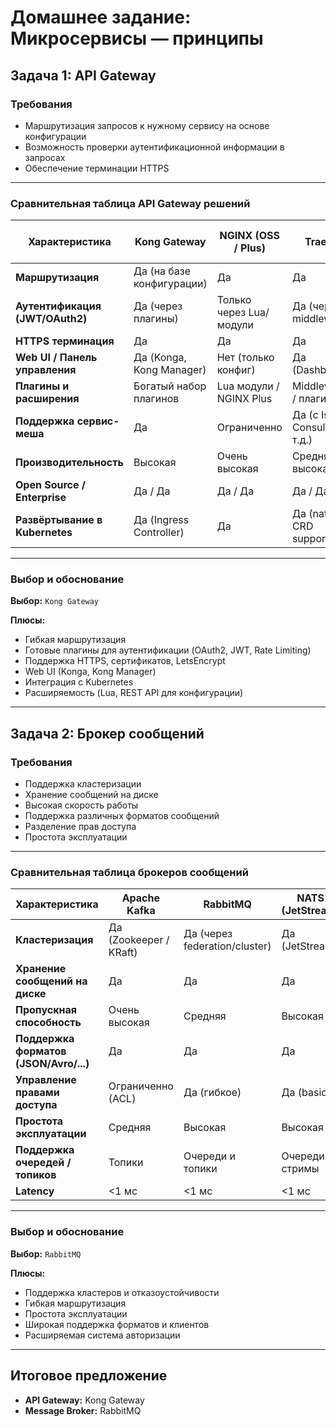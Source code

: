 # Домашнее задание: Микросервисы — принципы

## Задача 1: API Gateway

### Требования
- Маршрутизация запросов к нужному сервису на основе конфигурации
- Возможность проверки аутентификационной информации в запросах
- Обеспечение терминации HTTPS

---

### Сравнительная таблица API Gateway решений

| Характеристика                            | **Kong Gateway**              | **NGINX (OSS / Plus)**       | **Traefik**                  | **HAProxy**                  | **Amazon API Gateway**        |
|------------------------------------------|-------------------------------|------------------------------|------------------------------|------------------------------|-------------------------------|
| **Маршрутизация**                         | Да (на базе конфигурации)     | Да                            | Да                           | Да                           | Да                            |
| **Аутентификация (JWT/OAuth2)**          | Да (через плагины)            | Только через Lua/модули      | Да (через middleware)        | Только с внешними решениями  | Да                            |
| **HTTPS терминация**                      | Да                            | Да                            | Да                           | Да                           | Да                            |
| **Web UI / Панель управления**           | Да (Konga, Kong Manager)      | Нет (только конфиг)          | Да (Dashboard)               | Нет                          | Да                            |
| **Плагины и расширения**                  | Богатый набор плагинов        | Lua модули / NGINX Plus      | Middleware / плагины         | Lua scripts                  | Нет                           |
| **Поддержка сервис-меша**                | Да                            | Ограниченно                  | Да (с Istio, Consul и т.д.)  | Нет                          | Нет                           |
| **Производительность**                    | Высокая                       | Очень высокая                | Средняя-высокая              | Очень высокая                | Средняя                       |
| **Open Source / Enterprise**              | Да / Да                       | Да / Да                      | Да / Да                      | Да / Да                      | Только Enterprise             |
| **Развёртывание в Kubernetes**            | Да (Ingress Controller)       | Да                           | Да (native CRD support)      | Да                           | Нет                           |

---

### Выбор и обоснование

**Выбор:** `Kong Gateway`

**Плюсы:**
- Гибкая маршрутизация
- Готовые плагины для аутентификации (OAuth2, JWT, Rate Limiting)
- Поддержка HTTPS, сертификатов, LetsEncrypt
- Web UI (Konga, Kong Manager)
- Интеграция с Kubernetes
- Расширяемость (Lua, REST API для конфигурации)

---

## Задача 2: Брокер сообщений

### Требования
- Поддержка кластеризации
- Хранение сообщений на диске
- Высокая скорость работы
- Поддержка различных форматов сообщений
- Разделение прав доступа
- Простота эксплуатации

---

### Сравнительная таблица брокеров сообщений

| Характеристика                          | **Apache Kafka**             | **RabbitMQ**                 | **NATS (JetStream)**         | **Redis Streams**            | **Apache Pulsar**             |
|----------------------------------------|------------------------------|------------------------------|------------------------------|------------------------------|-------------------------------|
| **Кластеризация**                      | Да (Zookeeper / KRaft)       | Да (через federation/cluster)| Да (JetStream)               | Да (Redis Cluster)           | Да (built-in)                 |
| **Хранение сообщений на диске**        | Да                           | Да                           | Да                           | Да                           | Да                            |
| **Пропускная способность**             | Очень высокая                | Средняя                      | Высокая                      | Средняя                      | Очень высокая                 |
| **Поддержка форматов (JSON/Avro/...)** | Да                           | Да                           | Да                           | Да                           | Да                            |
| **Управление правами доступа**         | Ограниченно (ACL)            | Да (гибкое)                  | Да (basic)                   | Да                           | Да (RBAC)                     |
| **Простота эксплуатации**              | Средняя                      | Высокая                      | Высокая                      | Высокая                      | Средняя                       |
| **Поддержка очередей / топиков**       | Топики                       | Очереди и топики             | Очереди и стримы             | Стримы                       | Очереди и топики              |
| **Latency**                            | <1 мс                        | <1 мс                        | <1 мс                        | <1 мс                        | <1 мс                         |

---

### Выбор и обоснование

**Выбор:** `RabbitMQ`

**Плюсы:**
- Поддержка кластеров и отказоустойчивости
- Гибкая маршрутизация
- Простота эксплуатации
- Широкая поддержка форматов и клиентов
- Расширяемая система авторизации

---

## Итоговое предложение

- **API Gateway:** Kong Gateway  
- **Message Broker:** RabbitMQ  

